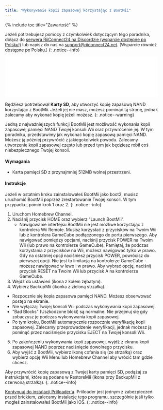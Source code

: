 ```yaml
---
title: "Wykonywanie kopii zapasowej korzystając z BootMii"
---
```


{% include toc title="Zawartość" %}

Jeżeli potrzebujesz pomocy z czymkolwiek dotyczącym tego poradnika, dołącz do [serwera RiiConnect24 na Discordzie (wsparcie dostępne po Polsku!)](https://discord.gg/b4Y7jfD) lub napisz do nas na [support@riiconnect24.net](mailto:support@riiconnect24.net). (Wsparcie również dostępne po Polsku.)
{: .notice--info}

![Logo BootMii](/images/bootmii.png)

Będziesz potrzebował **Karty SD**, aby utworzyć kopię zapasową NAND korzystając z BootMii. Jeżeli jej nie masz, możesz pominąć tą stronę, jednak zalecamy aby wykonać kopię jeżeli możesz.
{: .notice--warning}

Jedną z najważniejszych funkcji BootMii jest możliwość wykonania kopii zapasowej pamięci NAND Twojej konsoli Wii oraz przywrócenie jej. W tym poradniku, przedstawimy jak wykonać kopię zapasową pamięci NAND. Możesz ją później przywrócić z jakiegokolwiek powodu. Zalecamy utworzenie kopii zapasowej często lub przed tym jak będziesz robił coś niebezpiecznego Twojej konsoli.

#### Wymagania
* Karta pamięci SD z przynajmniej 512MB wolnej przestrzeni.

#### Instrukcje
Jeżeli w ostatnim kroku zainstalowałeś BootMii jako boot2, musisz uruchomić BootMii poprzez zrestartowanie Twojej konsoli. W tym przypadku, pomiń krok 1 oraz 2.
{: .notice--info}
1. Uruchom Homebrew Channel.
2. Naciśnij przycisk HOME oraz wybierz "Launch BootMii".
   - Nawigowanie interfejsu BootMii nie jest możliwe korzystając z kontrolera Wii Remote. Musisz korzystać z przycisków na Twoim Wii lub z kontrolera GameCube podłączonego do portu pierwszego. Aby nawigować pomiędzy opcjami, naciśnij przycisk POWER na Twoim Wii (lub prawo na kontrolerze GameCube). Pamiętaj, że podczas korzystania z przycisków na Wii, możesz nawigować tylko w prawo. Gdy na ostatniej opcji naciśniesz przycisk POWER, powrócisz do pierwszej opcji. Nie jest to limitacją na kontrolerze GameCube - możesz nawigować w lewo i w prawo. Aby wybrać opcję, naciśnij przycisk RESET na Twoim Wii lub przycisk A na kontrolerze GameCube.
3. Wejdź do ustawień (ikona z kołem zębatym).
4. Wybierz BackupMii (ikonka z zieloną strzałką).
- Rozpocznie się kopia zapasowa pamięci NAND. Możesz obserwować postęp na ekranie.
- Nie wyłączaj Twojej konsoli Wii podczas wykonywania kopii zapasowej.
- "Bad Blocks" (Uszkodzone bloki) są normalne. Nie przejmuj się gdy zobaczysz je podczas wykonywania kopii zapasowej.
- Po tym kroku, BootMii automatycznie rozpocznie weryfikację kopii zapasowej. Zalecamy przeprowadzenie weryfikacji, jednak możesz ją pominąć przez naciśnięcie przycisku EJECT na Twojej konsoli Wii.
5. Po zakończeniu wykonywania kopii zapasowej, wyjdź z ekranu kopii zapasowej NAND poprzez naciśnięcie dowolnego przycisku.
6. Aby wyjść z BootMii, wybierz ikonę cofania się (ze strzałką) oraz wybierz opcję Wii Menu lub Homebrew Channel aby wrócić tam gdzie chcesz.

Aby przywrócić kopię zapasową z Twojej karty pamięci SD, podążaj za instrukcjami, które są podane w RestoreMii (ikona przy BackupMii z czerwoną strzałką).
{: .notice--info}

[Kontynuuj do instalacji Priiloader'a](priiloader). Priiloader jest jednym z zabezpieczeń przed brickiem, zalecamy instalację tego programu, szczególnie jeśli tylko mogłeś zainstalowałeś BootMii jako IOS.
{: .notice--info}
